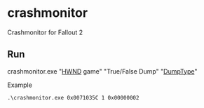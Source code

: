 # crashmonitor
Crashmonitor for Fallout 2
## Run
crashmonitor.exe "[HWND](https://docs.microsoft.com/en-us/cpp/mfc/relationship-between-a-cpp-window-object-and-an-hwnd?view=msvc-170) game" "True/False Dump" "[DumpType](https://docs.microsoft.com/en-us/windows/win32/api/minidumpapiset/ne-minidumpapiset-minidump_type)"


Example 


```
.\crashmonitor.exe 0x0071035C 1 0x00000002
```
